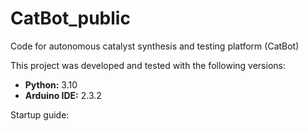 # CatBot_public
Code for autonomous catalyst synthesis and testing platform (CatBot)


This project was developed and tested with the following versions:

- **Python:** 3.10
- **Arduino IDE:** 2.3.2

Startup guide:

